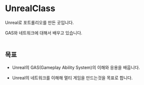 # UnrealClass
Unreal로 포트롤리오를 만든 곳입니다.

GAS와 네트워크에 대해서 배우고 있습니다.
<br><br>


## 목표
- Unreal의 GAS(Gameplay Ability System)의 이해와 응용을 배웁니다.

- Unreal의 네트워크를 이해해 멀티 게임을 만드는것을 목표로 합니다.
<br><br>
